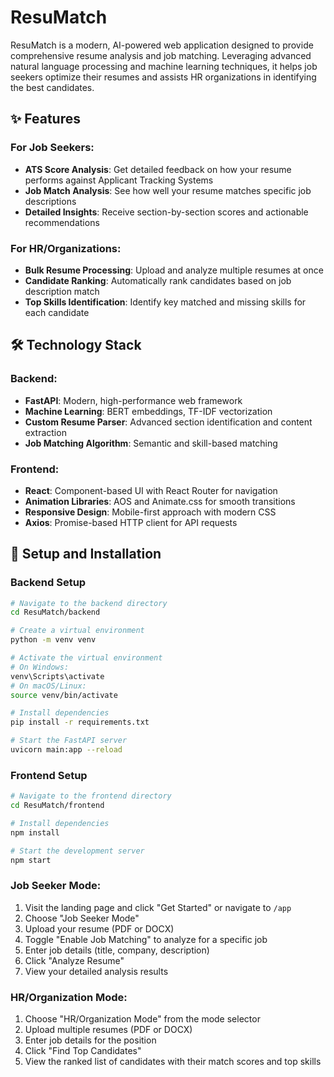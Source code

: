 # ResuMatch

ResuMatch is a modern, AI-powered web application designed to provide comprehensive resume analysis and job matching. Leveraging advanced natural language processing and machine learning techniques, it helps job seekers optimize their resumes and assists HR organizations in identifying the best candidates.

## ✨ Features

### For Job Seekers:
- **ATS Score Analysis**: Get detailed feedback on how your resume performs against Applicant Tracking Systems
- **Job Match Analysis**: See how well your resume matches specific job descriptions
- **Detailed Insights**: Receive section-by-section scores and actionable recommendations

### For HR/Organizations:
- **Bulk Resume Processing**: Upload and analyze multiple resumes at once
- **Candidate Ranking**: Automatically rank candidates based on job description match
- **Top Skills Identification**: Identify key matched and missing skills for each candidate

## 🛠️ Technology Stack

### Backend:
- **FastAPI**: Modern, high-performance web framework
- **Machine Learning**: BERT embeddings, TF-IDF vectorization
- **Custom Resume Parser**: Advanced section identification and content extraction
- **Job Matching Algorithm**: Semantic and skill-based matching

### Frontend:
- **React**: Component-based UI with React Router for navigation
- **Animation Libraries**: AOS and Animate.css for smooth transitions
- **Responsive Design**: Mobile-first approach with modern CSS
- **Axios**: Promise-based HTTP client for API requests

## 🔧 Setup and Installation

### Backend Setup

```bash
# Navigate to the backend directory
cd ResuMatch/backend

# Create a virtual environment
python -m venv venv

# Activate the virtual environment
# On Windows:
venv\Scripts\activate
# On macOS/Linux:
source venv/bin/activate

# Install dependencies
pip install -r requirements.txt

# Start the FastAPI server
uvicorn main:app --reload
```

### Frontend Setup

```bash
# Navigate to the frontend directory
cd ResuMatch/frontend

# Install dependencies
npm install

# Start the development server
npm start
```


### Job Seeker Mode:
1. Visit the landing page and click "Get Started" or navigate to `/app`
2. Choose "Job Seeker Mode"
3. Upload your resume (PDF or DOCX)
4. Toggle "Enable Job Matching" to analyze for a specific job
5. Enter job details (title, company, description)
6. Click "Analyze Resume"
7. View your detailed analysis results

### HR/Organization Mode:
1. Choose "HR/Organization Mode" from the mode selector
2. Upload multiple resumes (PDF or DOCX)
3. Enter job details for the position
4. Click "Find Top Candidates"
5. View the ranked list of candidates with their match scores and top skills


